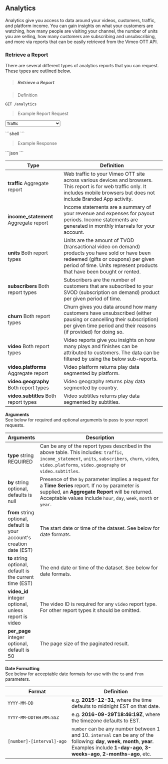 <!-- ___ANALYTICS____________________________ -->
<h2 class="head-3 margin-top-xlarge padding-top-xlarge border-top margin-bottom-medium" id="analytics">Analytics</h2>

<section class="text-2 contain">
  <p>Analytics give you access to data around your videos, customers, traffic, and platform income. You can gain insights on what your customers are watching, how many people are visiting your channel, the number of units you are selling, how many customers are subscribing and unsubscribing, and more via reports that can be easily retrieved from the Vimeo OTT API.</p>
</section>

<h3 class="text-2 head-4 text--navy text--bold is-api padding-top-large margin-top-xlarge margin-bottom-medium" id="analytics-by-video">Retrieve a Report</h3>

<section class="text-2 contain">
  <p>There are several different types of analytics reports that you can request. These types are outlined below.</p>
</section>

<!-- ___GENERAL_PLAYBACK_____________________ -->

> <h5 class="head-5 text--white margin-bottom-medium">Retrieve a Report</h5>

> Definition

```shell
GET /analytics
```

> Example Report Request
<p class="response-examples" data-report="analytics">
<select class="btn btn-gray">
  <option value="traffic_aggregate">Traffic</option>
  <option value="income_statement">Income</option>
  <option value="units_aggregate">Units (Aggregate)</option>
  <option value="units_timeSeries">Units (Time Series)</option>
  <option value="subscribers_aggregate">Subscribers (Aggregate)</option>
  <option value="subscribers_timeSeries">Subscribers (Time Series)</option>
  <option value="churn_aggregate">Churn (Aggregate)</option>
  <option value="churn_timeSeries">Churn (Time Series)</option>
  <option value="video_aggregate">Video (Aggregate)</option>
  <option value="video_timeSeries">Video (Time Series)</option>
</select>
</p>

<p id="analytics_curl"></p>
```shell
```

> Example Response

<p id="analytics_response"></p>
```json
```

<table>
  <thead>
    <tr class="text-2">
      <th class="padding-medium">Type</th>
      <th class="padding-medium">Definition</th>
    </tr>
  </thead>

  <tbody>
    <tr class="text-2 border-bottom border--light-gray">
      <td>
        <strong>traffic</strong>
        <span class="is-block text--transparent text-3">Aggregate report</span>
      </td>
      <td>Web traffic to your Vimeo OTT site across various devices and browsers. This report is for web traffic only. It includes mobile browsers but does not include Branded App activity.</td>
    </tr>
    <tr class="text-2 border-bottom border--light-gray">
      <td>
        <strong>income_statement</strong>
        <span class="is-block text--transparent text-3">Aggregate report</span>
      </td>
      <td>Income statements are a summary of your revenue and expenses for payout periods. Income statements are generated in monthly intervals for your account.</td>
    </tr>
    <tr class="text-2 border-bottom border--light-gray">
      <td>
        <strong>units</strong>
        <span class="is-block text--transparent text-3">Both report types</span>
      </td>
      <td>Units are the amount of TVOD (transactional video on demand) products you have sold or have been redeemed (gifts or coupons) per given period of time. Units represent products that have been bought or rented.</td>
    </tr>
    <tr class="text-2 border-bottom border--light-gray">
      <td>
        <strong>subscribers</strong>
        <span class="is-block text--transparent text-3">Both report types</span>
      </td>
      <td>Subscribers are the number of customers that are subscribed to your SVOD (subscription on demand) product per given period of time.</td>
    </tr>
    <tr class="text-2 border-bottom border--light-gray">
      <td>
        <strong>churn</strong>
        <span class="is-block text--transparent text-3">Both report types</span>
      </td>
      <td>Churn gives you data around how many customers have unsubscribed (either pausing or cancelling their subscription) per given time period and their reasons (if provided) for doing so.</td>
    </tr>
    <tr class="text-2 border-bottom border--light-gray">
      <td>
        <strong>video</strong>
        <span class="is-block text--transparent text-3">Both report types</span>
      </td>
      <td>Video reports give you insights on how many plays and finishes can be attributed to customers. The data can be filtered by using the below sub-reports.
    </tr>
    <tr class="text-2 border-bottom border--light-gray">
      <td>
        <strong>video.platforms</strong>
        <span class="is-block text--transparent text-3">Aggregate report</span>
      </td>
      <td>Video platform returns play data segmented by platform.</td>
    </tr>
    <tr class="text-2 border-bottom border--light-gray">
      <td>
        <strong>video.geography</strong>
        <span class="is-block text--transparent text-3">Both report types</span>
      </td>
      <td>Video geography returns play data segmented by country.</td>
    </tr>
    <tr class="text-2 border-bottom border--light-gray">
      <td>
        <strong>video.subtitles</strong>
        <span class="is-block text--transparent text-3">Both report types</span>
      </td>
      <td>Video subtitles returns play data segmented by subtitles.</td>
    </tr>
  </tbody>
</table>

<section class="text-2 contain margin-bottom-medium">
<span class="text-2 text--navy margin-top-xlarge margin-bottom-medium" style="display: block; font-weight: bold;">Arguments</span>
 See below for required and optional arguments to pass to your report requests.
</section>


<table>
  <thead>
    <tr class="text-2">
      <th class="padding-medium nowrap">Arguments</th>
      <th class="padding-medium" width="100%">Description</th>
    </tr>
  </thead>

  <tbody>
    <tr class="text-2 border-bottom border--light-gray">
      <td class="nowrap">
        <strong class="is-block text--navy">type</strong>
        <span class="is-block text--transparent text-3">string</span>
        <span class="text--yellow text-3">REQUIRED</span>
      </td>
      <td>Can be any of the report types described in the above table. This includes: <code>traffic</code>, <code>income_statement</code>, <code>units</code>, <code>subscribers</code>, <code>churn</code>, <code>video</code>, <code>video.platforms</code>, <code>video.geography</code> or <code>video.subtitles</code>.</td>
    </tr>
    <tr class="text-2 border-bottom border--light-gray">
      <td class="nowrap">
        <strong class="is-block text--navy">by</strong>
        <span class="is-block text--transparent text-3">string</span>
        <span class="text--transparent text-3">optional, defaults is null</span>
      </td>
      <td>Presence of the <code>by</code> parameter implies a request for a <strong>Time Series</strong> report. If no <code>by</code> parameter is supplied, an <strong>Aggregate Report</strong> will be returned. Acceptable values include <code>hour</code>, <code>day</code>, <code>week</code>, <code>month</code> or <code>year</code>.</td>
    </tr>
    <tr class="text-2 border-bottom border--light-gray">
      <td class="nowrap">
        <strong class="is-block text--navy">from</strong>
        <span class="is-block text--transparent text-3">string</span>
        <span class="text--transparent text-3">optional, default is your<br>account's creation date (EST)</span>
      </td>
      <td>The start date or time of the dataset. See below for date formats.</td>
    </tr>
    <tr class="text-2 border-bottom border--light-gray">
      <td class="nowrap">
        <strong class="is-block text--navy">to</strong>
        <span class="is-block text--transparent text-3">string</span>
        <span class="text--transparent text-3">optional, default is <br>the current time (EST)</span>
      </td>
      <td>The end date or time of the dataset. See below for date formats.</td>
    </tr>
    <tr class="text-2 border-bottom border--light-gray">
      <td>
        <strong class="is-block text--navy">video_id</strong>
        <span class="is-block text--transparent text-3">integer</span>
        <span class="text--transparent text-3">optional, unless report is video</span>
      </td>
      <td>The video ID is <span class="text--yellow">required</span> for any <code>video</code> report type. For other report types it should be omitted.</td>
    </tr>
    <tr class="text-2 border-bottom border--light-gray">
      <td>
        <strong class="is-block text--navy">per_page</strong>
        <span class="is-block text--transparent text-3">integer</span>
        <span class="text--transparent text-3">optional, default is 50</span>
      </td>
      <td>The page size of the paginated result.</td>
    </tr>
  </tbody>
</table>

<section class="text-2 contain margin-bottom-medium">
<span class="text-2 text--navy margin-top-xlarge margin-bottom-medium" style="display: block; font-weight: bold;">Date Formatting</span>
 See below for acceptable date formats for use with the <code>to</code> and <code>from</code> parameters.
</section>

<table>
  <thead>
    <tr class="text-2">
      <th class="padding-medium">Format</th>
      <th class="padding-medium">Definition</th>
    </tr>
  </thead>

  <tbody>
    <tr class="text-2 border-bottom border--light-gray">
      <td><code style="white-space: nowrap;">YYYY-MM-DD</code></td>
      <td>e.g. <strong>2015-12-31</strong>, where the time defaults to midnight EST on that date.</td>
    </tr>
    <tr class="text-2 border-bottom border--light-gray">
      <td><code style="white-space: nowrap;">YYYY-MM-DDTHH:MM:SSZ</code></td>
      <td>e.g. <strong>2016-09-29T18:46:19Z</strong>, where the timezone defaults to EST.</td>
    </tr>
    <tr class="text-2 border-bottom border--light-gray">
      <td><code style="white-space: nowrap;">[number]-[interval]-ago</code></td>
      <td><code>number</code> can be any number between 1 and 10. <code>interval</code> can be any of the following: <strong>day</strong>, <strong>week</strong>, <strong>month</strong>, <strong>year</strong>. Examples include <strong>1-day-ago</strong>, <strong>3-weeks-ago</strong>, <strong>2-months-ago</strong>, etc.</td>
    </tr>
  </tbody>
</table>    
